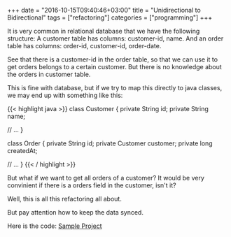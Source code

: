 +++
date = "2016-10-15T09:40:46+03:00"
title = "Unidirectional to Bidirectional"
tags = ["refactoring"]
categories = ["programming"]
+++

It is very common in relational database that we have the following structure:
A customer table has columns: customer-id, name. 
And an order table has columns: order-id, customer-id, order-date.

See that there is a customer-id in the order table, so that we can use it to get orders belongs to
a certain customer. But there is no knowledge about the orders in customer table.

This is fine with database, but if we try to map this directly to java classes, we may end up with something like this:

{{< highlight java >}}
class Customer {
  private String id;
  private String name;
  
  // ...
}

class Order {
  private String id;
  private Customer customer;
  private long createdAt;
  
  // ...
}
{{< / highlight >}}

But what if we want to get all orders of a customer? It would be very convinient if there is a
orders field in the customer, isn't it?

Well, this is all this refactoring all about.

But pay attention how to keep the data synced.

Here is the code: 
[Sample Project](https://github.com/lvguowei/refactoring/tree/master/unidirectionalToBidirectional "Github")
